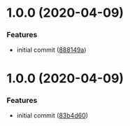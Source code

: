 # 1.0.0 (2020-04-09)


### Features

* initial commit ([888149a](https://github.com/TimoBechtel/oh-snack/commit/888149a80351c4eff3bb113ab41994bf9c083e69))

# 1.0.0 (2020-04-09)


### Features

* initial commit ([83b4d60](https://github.com/TimoBechtel/oh-snack/commit/83b4d60c40e6bc87687115dd909218fb9fb9f80d))
